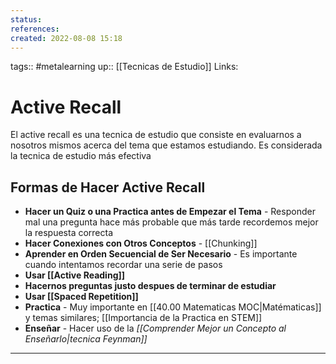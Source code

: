 ```yaml
---
status:
references:
created: 2022-08-08 15:18
---
```

tags:: #metalearning 
up:: [[Tecnicas de Estudio]]
Links: 
# Active Recall
El active recall es una tecnica de estudio que consiste en evaluarnos a nosotros mismos acerca del tema que estamos estudiando. Es considerada la tecnica de estudio más efectiva

## Formas de Hacer Active Recall
- **Hacer un Quiz o una Practica antes de Empezar el Tema** - Responder mal una pregunta hace más probable que más tarde recordemos mejor la respuesta correcta
- **Hacer Conexiones con Otros Conceptos** - [[Chunking]]
- **Aprender en Orden Secuencial de Ser Necesario** - Es importante cuando intentamos recordar una serie de pasos
- **Usar [[Active Reading]]** 
- **Hacernos preguntas justo despues de terminar de estudiar** 
- **Usar [[Spaced Repetition]]** 
- **Practica** - Muy importante en [[40.00 Matematicas MOC|Matématicas]] y temas similares; [[Importancia de la Practica en STEM]]
- **Enseñar** - Hacer uso de la *[[Comprender Mejor un Concepto al Enseñarlo|tecnica Feynman]]*
___
